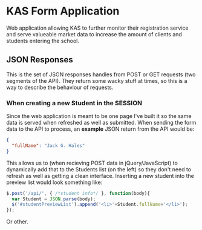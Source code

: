 # KAS Form Application
Web application allowing KAS to further monitor their registration service and serve 
valueable market data to increase the amount of clients and students entering the school.

## JSON Responses
This is the set of JSON responses handles from POST or GET requests (two segments of the API).
They return some wacky stuff at times, so this is a way to describe the behaviour of requests.

### When creating a new Student in the SESSION
Since the web application is meant to be one page I've built it so the same data is served when
refreshed as well as submitted. When sending the form data to the API to process, an **example**
JSON return from the API would be:

```json
{
  "fullName": "Jack G. Hales"
}
```

This allows us to (when recieving POST data in jQuery/JavaScript) to dynamically add that to the Students
list (on the left) so they don't need to refresh as well as getting a clean interface. Inserting a new student
into the preview list would look something like:

```js
$.post('/api/', { /*student info*/ }, function(body){
  var Student = JSON.parse(body);
  $('#studentPreviewList').append('<li>'+Student.fullName+'</li>');
});
```

Or other.
